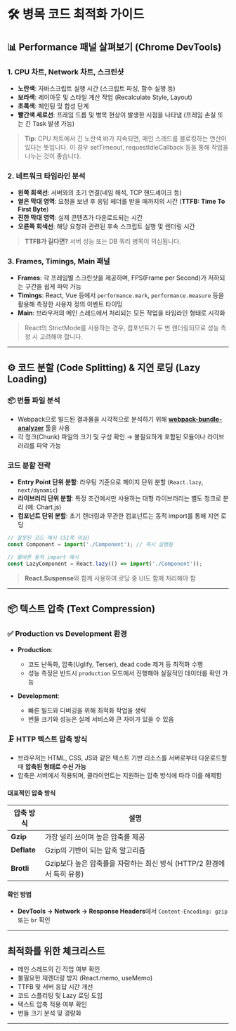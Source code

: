 # 🛠 병목 코드 최적화 가이드

## 📊 Performance 패널 살펴보기 (Chrome DevTools)

### 1. CPU 차트, Network 차트, 스크린샷

- **노란색**: 자바스크립트 실행 시간 (스크립트 파싱, 함수 실행 등)
- **보라색**: 레이아웃 및 스타일 계산 작업 (Recalculate Style, Layout)
- **초록색**: 페인팅 및 합성 단계
- **빨간색 세로선**: 프레임 드롭 및 병목 현상이 발생한 시점을 나타냄 (프레임 손실 또는 긴 Task 발생 가능)

> **Tip**: CPU 차트에서 긴 노란색 바가 지속되면, 메인 스레드를 블로킹하는 연산이 있다는 뜻입니다. 이 경우 setTimeout, requestIdleCallback 등을 통해 작업을 나누는 것이 좋습니다.

### 2. 네트워크 타임라인 분석

- **왼쪽 회색선**: 서버와의 초기 연결(네임 해석, TCP 핸드셰이크 등)
- **옅은 막대 영역**: 요청을 보낸 후 응답 헤더를 받을 때까지의 시간 (**TTFB: Time To First Byte**)
- **진한 막대 영역**: 실제 콘텐츠가 다운로드되는 시간
- **오른쪽 회색선**: 해당 요청과 관련된 후속 스크립트 실행 및 렌더링 시간

> **TTFB가 길다면?** 서버 성능 또는 DB 쿼리 병목이 의심됩니다.

### 3. Frames, Timings, Main 패널

- **Frames**: 각 프레임별 스크린샷을 제공하며, FPS(Frame per Second)가 저하되는 구간을 쉽게 파악 가능
- **Timings**: React, Vue 등에서 `performance.mark`, `performance.measure` 등을 활용해 측정한 사용자 정의 이벤트 타이밍
- **Main**: 브라우저의 메인 스레드에서 처리되는 모든 작업을 타임라인 형태로 시각화

> React의 StrictMode를 사용하는 경우, 컴포넌트가 두 번 렌더링되므로 성능 측정 시 고려해야 합니다.

---

## ⚙️ 코드 분할 (Code Splitting) & 지연 로딩 (Lazy Loading)

### 📦 번들 파일 분석

- Webpack으로 빌드된 결과물을 시각적으로 분석하기 위해 [**webpack-bundle-analyzer**](https://www.npmjs.com/package/webpack-bundle-analyzer) 툴을 사용
- 각 청크(Chunk) 파일의 크기 및 구성 확인 → 불필요하게 포함된 모듈이나 라이브러리를 파악 가능

### 코드 분할 전략

- **Entry Point 단위 분할**: 라우팅 기준으로 페이지 단위 분할 (`React.lazy`, `next/dynamic`)
- **라이브러리 단위 분할**: 특정 조건에서만 사용하는 대형 라이브러리는 별도 청크로 분리 (예: Chart.js)
- **컴포넌트 단위 분할**: 초기 렌더링과 무관한 컴포넌트는 동적 import를 통해 지연 로딩

```ts
// 잘못된 코드 예시 (51쪽 의심)
const Component = import('./Component'); // 즉시 실행됨

// 올바른 동적 import 예시
const LazyComponent = React.lazy(() => import('./Component'));
```

> **React.Suspense**와 함께 사용하여 로딩 중 UI도 함께 처리해야 함

---

## 📦 텍스트 압축 (Text Compression)

### ✅ Production vs Development 환경

- **Production**:

  - 코드 난독화, 압축(Uglify, Terser), dead code 제거 등 최적화 수행
  - 성능 측정은 반드시 `production` 모드에서 진행해야 실질적인 데이터를 확인 가능

- **Development**:

  - 빠른 빌드와 디버깅을 위해 최적화 작업을 생략
  - 번들 크기와 성능은 실제 서비스와 큰 차이가 있을 수 있음

### 🗜 HTTP 텍스트 압축 방식

- 브라우저는 HTML, CSS, JS와 같은 텍스트 기반 리소스를 서버로부터 다운로드할 때 **압축된 형태로 수신 가능**
- 압축은 서버에서 적용되며, 클라이언트는 지원하는 압축 방식에 따라 이를 해제함

#### 대표적인 압축 방식

| 압축 방식   | 설명                                                                  |
| ----------- | --------------------------------------------------------------------- |
| **Gzip**    | 가장 널리 쓰이며 높은 압축률 제공                                     |
| **Deflate** | Gzip의 기반이 되는 압축 알고리즘                                      |
| **Brotli**  | Gzip보다 높은 압축률을 자랑하는 최신 방식 (HTTP/2 환경에서 특히 유용) |

#### 확인 방법

- **DevTools → Network → Response Headers**에서 `Content-Encoding: gzip` 또는 `br` 확인

---

## 최적화를 위한 체크리스트

- 메인 스레드의 긴 작업 여부 확인
- 불필요한 재렌더링 방지 (React.memo, useMemo)
- TTFB 및 서버 응답 시간 개선
- 코드 스플리팅 및 Lazy 로딩 도입
- 텍스트 압축 적용 여부 확인
- 번들 크기 분석 및 경량화

---
